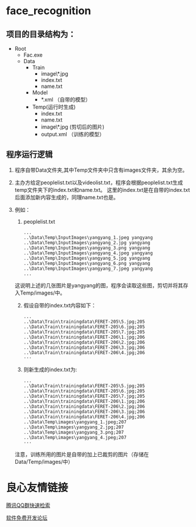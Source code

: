 # face_recognition

## 项目的目录结构为： 

* Root
    *  Fac.exe
    * Data
        * Train
            * image\\*.jpg
            * index.txt
            * name.txt
        * Model
            * *.xml （自带的模型）
        * Temp(运行时生成)
            * index.txt
            * name.txt
            * image\\*.jpg (剪切后的图片)
            * output.xml （训练的模型）

## 程序运行逻辑
1. 程序自带Data文件夹,其中Temp文件夹中只含有images文件夹，其余为空。
2. 主办方给定peoplelist.txt以及videolist.txt，程序会根据peoplelist.txt生成temp文件夹下的index.txt和name.txt。
这里的index.txt是在自带的index.txt后面添加新内容生成的，同理name.txt也是。
3. 例如：
    1. peoplelist.txt
    
        ```
        ...
        ..\Data\Temp\InputImages\yangyang_1.jpeg yangyang
        ..\Data\Temp\InputImages\yangyang_2.jpg yangyang
        ..\Data\Temp\InputImages\yangyang_3.png yangyang
        ..\Data\Temp\InputImages\yangyang_4.jpeg yangyang
        ..\Data\Temp\InputImages\yangyang_5.jpg yangyang
        ..\Data\Temp\InputImages\yangyang_6.png yangyang
        ..\Data\Temp\InputImages\yangyang_7.jpeg yangyang
        ...
        ```

    这说明上述的几张图片是yangyang的图，程序会读取这些图，剪切并将其存入Temp/images/中。

    2. 假设自带的index.txt内容如下：
    
        ```
        ...
        ..\Data\Train\trainingdata\FERET-205\5.jpg;205
        ..\Data\Train\trainingdata\FERET-205\6.jpg;205
        ..\Data\Train\trainingdata\FERET-205\7.jpg;205
        ..\Data\Train\trainingdata\FERET-206\1.jpg;206
        ..\Data\Train\trainingdata\FERET-206\2.jpg;206
        ..\Data\Train\trainingdata\FERET-206\3.jpg;206
        ..\Data\Train\trainingdata\FERET-206\4.jpg;206
        ···
        ```

    3. 则新生成的index.txt为:

        ```
        ...
        ..\Data\Train\trainingdata\FERET-205\5.jpg;205
        ..\Data\Train\trainingdata\FERET-205\6.jpg;205
        ..\Data\Train\trainingdata\FERET-205\7.jpg;205
        ..\Data\Train\trainingdata\FERET-206\1.jpg;206
        ..\Data\Train\trainingdata\FERET-206\2.jpg;206
        ..\Data\Train\trainingdata\FERET-206\3.jpg;206
        ..\Data\Train\trainingdata\FERET-206\4.jpg;206
        ..\Data\Temp\images\yangyang_1.jpeg;207
        ..\Data\Temp\images\yangyang_2.jpg;207
        ..\Data\Temp\images\yangyang_3.png;207
        ..\Data\Temp\images\yangyang_4.jpeg;207
        ···
        ```

    注意，训练所用的图片是自带的加上已裁剪的图片（存储在Data/Temp/images/中）

 # 良心友情链接

[腾讯QQ群快速检索](http://u.720life.cn/s/8cf73f7c)

[软件免费开发论坛](http://u.720life.cn/s/bbb01dc0)